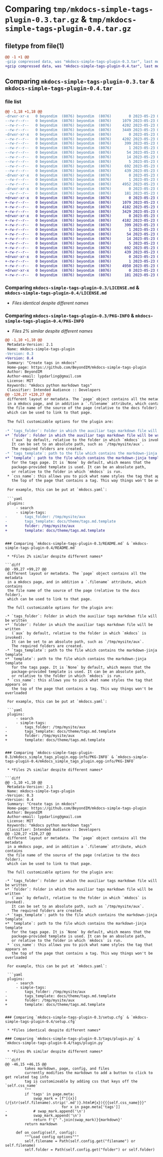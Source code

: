 # Comparing `tmp/mkdocs-simple-tags-plugin-0.3.tar.gz` & `tmp/mkdocs-simple-tags-plugin-0.4.tar.gz`

## filetype from file(1)

```diff
@@ -1 +1 @@
-gzip compressed data, was "mkdocs-simple-tags-plugin-0.3.tar", last modified: Tue May 23 07:52:28 2023, max compression
+gzip compressed data, was "mkdocs-simple-tags-plugin-0.4.tar", last modified: Tue May 23 08:43:34 2023, max compression
```

## Comparing `mkdocs-simple-tags-plugin-0.3.tar` & `mkdocs-simple-tags-plugin-0.4.tar`

### file list

```diff
@@ -1,18 +1,18 @@
-drwxr-xr-x   0 beyondim  (8076) beyondim  (8076)        0 2023-05-23 07:52:28.836894 mkdocs-simple-tags-plugin-0.3/
--rw-r--r--   0 beyondim  (8076) beyondim  (8076)     1079 2023-05-23 06:24:49.000000 mkdocs-simple-tags-plugin-0.3/LICENSE.md
--rw-r--r--   0 beyondim  (8076) beyondim  (8076)     4202 2023-05-23 07:52:28.836894 mkdocs-simple-tags-plugin-0.3/PKG-INFO
--rw-r--r--   0 beyondim  (8076) beyondim  (8076)     3449 2023-05-23 07:51:57.000000 mkdocs-simple-tags-plugin-0.3/README.md
-drwxr-xr-x   0 beyondim  (8076) beyondim  (8076)        0 2023-05-23 07:52:28.836894 mkdocs-simple-tags-plugin-0.3/mkdocs_simple_tags_plugin.egg-info/
--rw-r--r--   0 beyondim  (8076) beyondim  (8076)     4202 2023-05-23 07:52:28.000000 mkdocs-simple-tags-plugin-0.3/mkdocs_simple_tags_plugin.egg-info/PKG-INFO
--rw-r--r--   0 beyondim  (8076) beyondim  (8076)      399 2023-05-23 07:52:28.000000 mkdocs-simple-tags-plugin-0.3/mkdocs_simple_tags_plugin.egg-info/SOURCES.txt
--rw-r--r--   0 beyondim  (8076) beyondim  (8076)        1 2023-05-23 07:52:28.000000 mkdocs-simple-tags-plugin-0.3/mkdocs_simple_tags_plugin.egg-info/dependency_links.txt
--rw-r--r--   0 beyondim  (8076) beyondim  (8076)       54 2023-05-23 07:52:28.000000 mkdocs-simple-tags-plugin-0.3/mkdocs_simple_tags_plugin.egg-info/entry_points.txt
--rw-r--r--   0 beyondim  (8076) beyondim  (8076)       14 2023-05-23 07:52:28.000000 mkdocs-simple-tags-plugin-0.3/mkdocs_simple_tags_plugin.egg-info/requires.txt
--rw-r--r--   0 beyondim  (8076) beyondim  (8076)        5 2023-05-23 07:52:28.000000 mkdocs-simple-tags-plugin-0.3/mkdocs_simple_tags_plugin.egg-info/top_level.txt
--rw-r--r--   0 beyondim  (8076) beyondim  (8076)      692 2023-05-23 07:52:28.837894 mkdocs-simple-tags-plugin-0.3/setup.cfg
--rw-r--r--   0 beyondim  (8076) beyondim  (8076)      439 2023-05-23 07:50:51.000000 mkdocs-simple-tags-plugin-0.3/setup.py
-drwxr-xr-x   0 beyondim  (8076) beyondim  (8076)        0 2023-05-23 07:52:28.836894 mkdocs-simple-tags-plugin-0.3/tags/
--rw-r--r--   0 beyondim  (8076) beyondim  (8076)        1 2023-05-23 06:51:30.000000 mkdocs-simple-tags-plugin-0.3/tags/__init__.py
--rw-r--r--   0 beyondim  (8076) beyondim  (8076)     4952 2023-05-23 07:49:59.000000 mkdocs-simple-tags-plugin-0.3/tags/plugin.py
-drwxr-xr-x   0 beyondim  (8076) beyondim  (8076)        0 2023-05-23 07:52:28.836894 mkdocs-simple-tags-plugin-0.3/tags/templates/
--rw-r--r--   0 beyondim  (8076) beyondim  (8076)      181 2023-05-23 06:29:22.000000 mkdocs-simple-tags-plugin-0.3/tags/templates/tags.md.template
+drwxr-xr-x   0 beyondim  (8076) beyondim  (8076)        0 2023-05-23 08:43:34.831317 mkdocs-simple-tags-plugin-0.4/
+-rw-r--r--   0 beyondim  (8076) beyondim  (8076)     1079 2023-05-23 06:24:49.000000 mkdocs-simple-tags-plugin-0.4/LICENSE.md
+-rw-r--r--   0 beyondim  (8076) beyondim  (8076)     4182 2023-05-23 08:43:34.831317 mkdocs-simple-tags-plugin-0.4/PKG-INFO
+-rw-r--r--   0 beyondim  (8076) beyondim  (8076)     3429 2023-05-23 08:41:12.000000 mkdocs-simple-tags-plugin-0.4/README.md
+drwxr-xr-x   0 beyondim  (8076) beyondim  (8076)        0 2023-05-23 08:43:34.831317 mkdocs-simple-tags-plugin-0.4/mkdocs_simple_tags_plugin.egg-info/
+-rw-r--r--   0 beyondim  (8076) beyondim  (8076)     4182 2023-05-23 08:43:34.000000 mkdocs-simple-tags-plugin-0.4/mkdocs_simple_tags_plugin.egg-info/PKG-INFO
+-rw-r--r--   0 beyondim  (8076) beyondim  (8076)      399 2023-05-23 08:43:34.000000 mkdocs-simple-tags-plugin-0.4/mkdocs_simple_tags_plugin.egg-info/SOURCES.txt
+-rw-r--r--   0 beyondim  (8076) beyondim  (8076)        1 2023-05-23 08:43:34.000000 mkdocs-simple-tags-plugin-0.4/mkdocs_simple_tags_plugin.egg-info/dependency_links.txt
+-rw-r--r--   0 beyondim  (8076) beyondim  (8076)       54 2023-05-23 08:43:34.000000 mkdocs-simple-tags-plugin-0.4/mkdocs_simple_tags_plugin.egg-info/entry_points.txt
+-rw-r--r--   0 beyondim  (8076) beyondim  (8076)       14 2023-05-23 08:43:34.000000 mkdocs-simple-tags-plugin-0.4/mkdocs_simple_tags_plugin.egg-info/requires.txt
+-rw-r--r--   0 beyondim  (8076) beyondim  (8076)        5 2023-05-23 08:43:34.000000 mkdocs-simple-tags-plugin-0.4/mkdocs_simple_tags_plugin.egg-info/top_level.txt
+-rw-r--r--   0 beyondim  (8076) beyondim  (8076)      692 2023-05-23 08:43:34.831317 mkdocs-simple-tags-plugin-0.4/setup.cfg
+-rw-r--r--   0 beyondim  (8076) beyondim  (8076)      439 2023-05-23 08:43:04.000000 mkdocs-simple-tags-plugin-0.4/setup.py
+drwxr-xr-x   0 beyondim  (8076) beyondim  (8076)        0 2023-05-23 08:43:34.831317 mkdocs-simple-tags-plugin-0.4/tags/
+-rw-r--r--   0 beyondim  (8076) beyondim  (8076)        1 2023-05-23 06:51:30.000000 mkdocs-simple-tags-plugin-0.4/tags/__init__.py
+-rw-r--r--   0 beyondim  (8076) beyondim  (8076)     4950 2023-05-23 08:03:21.000000 mkdocs-simple-tags-plugin-0.4/tags/plugin.py
+drwxr-xr-x   0 beyondim  (8076) beyondim  (8076)        0 2023-05-23 08:43:34.831317 mkdocs-simple-tags-plugin-0.4/tags/templates/
+-rw-r--r--   0 beyondim  (8076) beyondim  (8076)      181 2023-05-23 06:29:22.000000 mkdocs-simple-tags-plugin-0.4/tags/templates/tags.md.template
```

### Comparing `mkdocs-simple-tags-plugin-0.3/LICENSE.md` & `mkdocs-simple-tags-plugin-0.4/LICENSE.md`

 * *Files identical despite different names*

### Comparing `mkdocs-simple-tags-plugin-0.3/PKG-INFO` & `mkdocs-simple-tags-plugin-0.4/PKG-INFO`

 * *Files 2% similar despite different names*

```diff
@@ -1,10 +1,10 @@
 Metadata-Version: 2.1
 Name: mkdocs-simple-tags-plugin
-Version: 0.3
+Version: 0.4
 Summary: "Create tags in mkdocs"
 Home-page: https://github.com/BeyondIM/mkdocs-simple-tags-plugin
 Author: BeyondIM
 Author-email: lypdarling@gmail.com
 License: MIT
 Keywords: "mkdocs python markdown tags"
 Classifier: Intended Audience :: Developers
@@ -120,27 +120,27 @@
 different layout or metadata. The `page` object contains all the metadata
 in a mkdocs page, and in addition a `.filename` attribute, which contains
 the file name of the source of the page (relative to the docs folder),
 which can be used to link to that page.
 
 The full customizable options for the plugin are:
 
-* `tags_folder`: Folder in which the auxiliar tags markdown file will be written
+* `folder`: Folder in which the auxiliar tags markdown file will be written
   (`aux` by default, relative to the folder in which `mkdocs` is invoked).
   It can be set to an absolute path, such as `/tmp/mysite/aux`.
   The required folders are created.
-* `tags_template`: path to the file which contains the markdown-jinja template
+* `template`: path to the file which contains the markdown-jinja template
   for the tags page. It is `None` by default, which means that the
   package-provided template is used. It can be an absolute path,
   or relative to the folder in which `mkdocs` is run.
 * `css_name`: this allows you to pick what name styles the tag that appears on
   the top of the page that contains a tag. This way things won't be overloaded
 
 For example, this can be put at `mkdocs.yaml`:
 
 ```yaml
 plugins:
     - search
     - simple-tags:
-        tags_folder: /tmp/mysite/aux
-        tags_template: docs/theme/tags.md.template
+        folder: /tmp/mysite/aux
+        template: docs/theme/tags.md.template
 ```
```

### Comparing `mkdocs-simple-tags-plugin-0.3/README.md` & `mkdocs-simple-tags-plugin-0.4/README.md`

 * *Files 2% similar despite different names*

```diff
@@ -99,27 +99,27 @@
 different layout or metadata. The `page` object contains all the metadata
 in a mkdocs page, and in addition a `.filename` attribute, which contains
 the file name of the source of the page (relative to the docs folder),
 which can be used to link to that page.
 
 The full customizable options for the plugin are:
 
-* `tags_folder`: Folder in which the auxiliar tags markdown file will be written
+* `folder`: Folder in which the auxiliar tags markdown file will be written
   (`aux` by default, relative to the folder in which `mkdocs` is invoked).
   It can be set to an absolute path, such as `/tmp/mysite/aux`.
   The required folders are created.
-* `tags_template`: path to the file which contains the markdown-jinja template
+* `template`: path to the file which contains the markdown-jinja template
   for the tags page. It is `None` by default, which means that the
   package-provided template is used. It can be an absolute path,
   or relative to the folder in which `mkdocs` is run.
 * `css_name`: this allows you to pick what name styles the tag that appears on
   the top of the page that contains a tag. This way things won't be overloaded
 
 For example, this can be put at `mkdocs.yaml`:
 
 ```yaml
 plugins:
     - search
     - simple-tags:
-        tags_folder: /tmp/mysite/aux
-        tags_template: docs/theme/tags.md.template
+        folder: /tmp/mysite/aux
+        template: docs/theme/tags.md.template
 ```
```

### Comparing `mkdocs-simple-tags-plugin-0.3/mkdocs_simple_tags_plugin.egg-info/PKG-INFO` & `mkdocs-simple-tags-plugin-0.4/mkdocs_simple_tags_plugin.egg-info/PKG-INFO`

 * *Files 2% similar despite different names*

```diff
@@ -1,10 +1,10 @@
 Metadata-Version: 2.1
 Name: mkdocs-simple-tags-plugin
-Version: 0.3
+Version: 0.4
 Summary: "Create tags in mkdocs"
 Home-page: https://github.com/BeyondIM/mkdocs-simple-tags-plugin
 Author: BeyondIM
 Author-email: lypdarling@gmail.com
 License: MIT
 Keywords: "mkdocs python markdown tags"
 Classifier: Intended Audience :: Developers
@@ -120,27 +120,27 @@
 different layout or metadata. The `page` object contains all the metadata
 in a mkdocs page, and in addition a `.filename` attribute, which contains
 the file name of the source of the page (relative to the docs folder),
 which can be used to link to that page.
 
 The full customizable options for the plugin are:
 
-* `tags_folder`: Folder in which the auxiliar tags markdown file will be written
+* `folder`: Folder in which the auxiliar tags markdown file will be written
   (`aux` by default, relative to the folder in which `mkdocs` is invoked).
   It can be set to an absolute path, such as `/tmp/mysite/aux`.
   The required folders are created.
-* `tags_template`: path to the file which contains the markdown-jinja template
+* `template`: path to the file which contains the markdown-jinja template
   for the tags page. It is `None` by default, which means that the
   package-provided template is used. It can be an absolute path,
   or relative to the folder in which `mkdocs` is run.
 * `css_name`: this allows you to pick what name styles the tag that appears on
   the top of the page that contains a tag. This way things won't be overloaded
 
 For example, this can be put at `mkdocs.yaml`:
 
 ```yaml
 plugins:
     - search
     - simple-tags:
-        tags_folder: /tmp/mysite/aux
-        tags_template: docs/theme/tags.md.template
+        folder: /tmp/mysite/aux
+        template: docs/theme/tags.md.template
 ```
```

### Comparing `mkdocs-simple-tags-plugin-0.3/setup.cfg` & `mkdocs-simple-tags-plugin-0.4/setup.cfg`

 * *Files identical despite different names*

### Comparing `mkdocs-simple-tags-plugin-0.3/tags/plugin.py` & `mkdocs-simple-tags-plugin-0.4/tags/plugin.py`

 * *Files 0% similar despite different names*

```diff
@@ -46,15 +46,15 @@
         takes markdown, page, config, and files
         currently modifies the markdown to add a button to click to get related tag info
         tag is customizeable by adding css that keys off the `self.css_name`
         """
         if 'tags' in page.meta:
             swap_mark = [f"[{x}](/{str(self.filename).strip('.md')}.html#{x}){{{self.css_name}}}"
                          for x in page.meta['tags']]
-            # swap_mark.append('\n')
+            swap_mark.append('\n')
             return f'{" ".join(swap_mark)}{markdown}'
         return markdown
 
     def on_config(self, config):
         """Load config options"""
         self.filename = Path(self.config.get("filename") or self.filename)
         self.folder = Path(self.config.get("folder") or self.folder)
```

